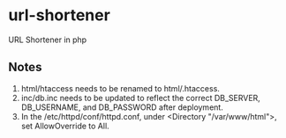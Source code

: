 # url-shortener
URL Shortener in php

Notes
-----
1. html/htaccess needs to be renamed to html/.htaccess.
2. inc/db.inc needs to be updated to reflect the correct DB_SERVER, DB_USERNAME, and DB_PASSWORD after deployment.
3. In the /etc/httpd/conf/httpd.conf, under <Directory "/var/www/html">, set AllowOverride to All.
